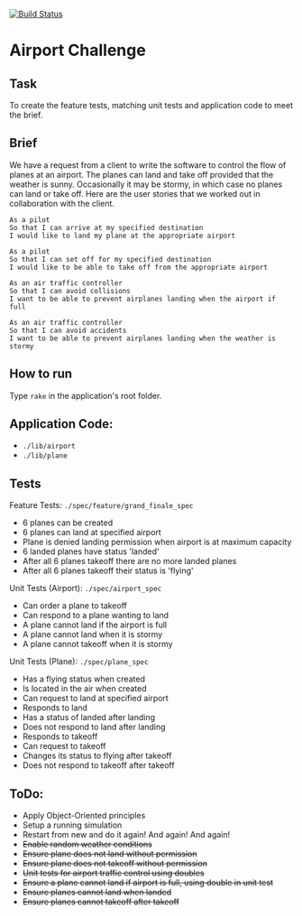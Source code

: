 [![Build Status](https://travis-ci.org/makersacademy/airport_challenge.svg?branch=master)](https://travis-ci.org/makersacademy/airport_challenge)

Airport Challenge
=================

Task
----

To create the feature tests, matching unit tests and application code to meet the brief.


Brief
-----

We have a request from a client to write the software to control the flow of planes at an airport. The planes can land and take off provided that the weather is sunny. Occasionally it may be stormy, in which case no planes can land or take off.  Here are the user stories that we worked out in collaboration with the client.

```
As a pilot
So that I can arrive at my specified destination
I would like to land my plane at the appropriate airport

As a pilot
So that I can set off for my specified destination
I would like to be able to take off from the appropriate airport

As an air traffic controller
So that I can avoid collisions
I want to be able to prevent airplanes landing when the airport if full

As an air traffic controller
So that I can avoid accidents
I want to be able to prevent airplanes landing when the weather is stormy
```

How to run
----------

Type `rake` in the application's root folder.

Application Code:
-----------------

- `./lib/airport`
- `./lib/plane`

Tests
-----

Feature Tests:
`./spec/feature/grand_finale_spec`
- 6 planes can be created
- 6 planes can land at specified airport
- Plane is denied landing permission when airport is at maximum capacity
- 6 landed planes have status 'landed'
- After all 6 planes takeoff there are no more landed planes
- After all 6 planes takeoff their status is 'flying'

Unit Tests (Airport):
`./spec/airport_spec`
- Can order a plane to takeoff
- Can respond to a plane wanting to land
- A plane cannot land if the airport is full
- A plane cannot land when it is stormy
- A plane cannot takeoff when it is stormy

Unit Tests (Plane):
`./spec/plane_spec`
- Has a flying status when created
- Is located in the air when created
- Can request to land at specified airport
- Responds to land
- Has a status of landed after landing
- Does not respond to land after landing
- Responds to takeoff
- Can request to takeoff
- Changes its status to flying after takeoff
- Does not respond to takeoff after takeoff

ToDo:
----

- Apply Object-Oriented principles
- Setup a running simulation
- Restart from new and do it again!  And again!  And again!
- ~~Enable random weather conditions~~
- ~~Ensure plane does not land without permission~~
- ~~Ensure plane does not takeoff without permission~~
- ~~Unit tests for airport traffic control using doubles~~
- ~~Ensure a plane cannot land if airport is full, using double in unit test~~
- ~~Ensure planes cannot land when landed~~
- ~~Ensure planes cannot takeoff after takeoff~~
